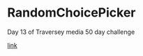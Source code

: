 # RandomChoicePicker
Day 13 of Traversey media 50 day challenge

[link](https://inezmallandain.github.io/RandomChoicePicker/)